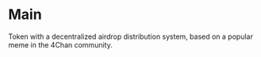 # Main
Token with a decentralized airdrop distribution system, based on a popular meme in the 4Chan community.
